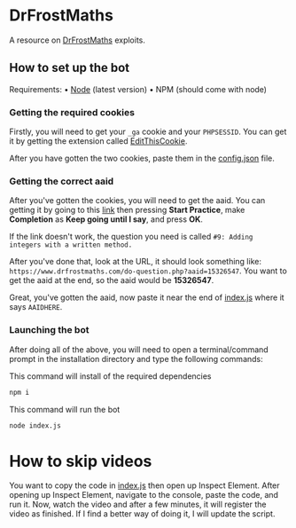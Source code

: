 # DrFrostMaths
A resource on [DrFrostMaths](https://www.drfrostmaths.com/) exploits.

## How to set up the bot
Requirements:
• [Node](https://nodejs.org/en/download/) (latest version)
• NPM (should come with node)

### Getting the required cookies
Firstly, you will need to get your `_ga` cookie and your `PHPSESSID`. You can get it by getting the extension called [EditThisCookie](https://chrome.google.com/webstore/detail/editthiscookie/fngmhnnpilhplaeedifhccceomclgfbg?hl=en).

After you have gotten the two cookies, paste them in the [config.json](https://github.com/Stefanuk12/DrFrostMaths/blob/main/Bot/config.json) file.

### Getting the correct aaid
After you've gotten the cookies, you will need to get the aaid. You can getting it by going to this [link](https://www.drfrostmaths.com/keyskills.php?tid=1&permid=196) then pressing **Start Practice**, make **Completion** as **Keep going until I say**, and press **OK**.

If the link doesn't work, the question you need is called `#9: Adding integers with a written method.`

After you've done that, look at the URL, it should look something like: `https://www.drfrostmaths.com/do-question.php?aaid=15326547`. You want to get the aaid at the end, so the aaid would be **15326547**.

Great, you've gotten the aaid, now paste it near the end of [index.js](https://github.com/Stefanuk12/DrFrostMaths/blob/main/Bot/index.js#L138) where it says `AAIDHERE`.

### Launching the bot
After doing all of the above, you will need to open a terminal/command prompt in the installation directory and type the following commands:

This command will install of the required dependencies
```bash
npm i
```

This command will run the bot
```bash
node index.js
```

# How to skip videos
You want to copy the code in [index.js](https://github.com/Stefanuk12/DrFrostMaths/blob/main/Skipping%20Videos/index.js) then open up Inspect Element. After opening up Inspect Element, navigate to the console, paste the code, and run it. Now, watch the video and after a few minutes, it will register the video as finished. If I find a better way of doing it, I will update the script.